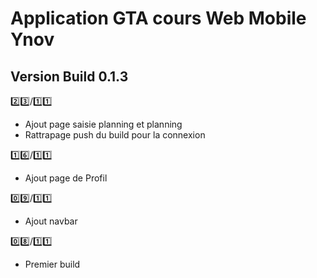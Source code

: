 # Application GTA cours Web Mobile Ynov 

## Version Build 0.1.3

:two::three:/:one::one:
- Ajout page saisie planning et planning
- Rattrapage push du build pour la connexion

:one::six:/:one::one:
- Ajout page de Profil

:zero::nine:/:one::one:
- Ajout navbar

:zero::eight:/:one::one:
- Premier build
